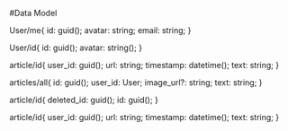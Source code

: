 #Data Model

<!-- GET current logged in user -->

User/me{
id: guid();
avatar: string;
email: string;
}

<!-- GET User by ID -->

User/id{
id: guid();
avatar: string();
}

<!-- POST an article -->

article/id{
user_id: guid();
url: string;
timestamp: datetime();
text: string;
}

<!-- GET all articles -->

articles/all{
id: guid();
user_id: User;
image_url?: string;
text: string;
}

<!-- DELETE an image by ID -->

article/id{
deleted_id: guid();
id: guid();
}

<!-- PATCH an article by id -->

article/id{
user_id: guid();
url: string;
timestamp: datetime();
text: string;
}
